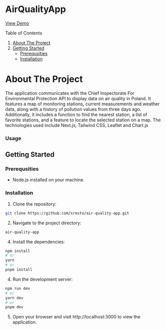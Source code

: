 # AirQualityApp

[View Demo](https://airqualityapp.vercel.app)

Table of Contents
1. [About The Project](#about-the-project)
2. [Getting Started](#getting-started)
   - [Prerequsities](#prerequsities)
   - [Installation](#installation)

# About The Project

The application communicates with the Chief Inspectorate For Environmental Protection API to display data on air quality in Poland. It features a map of monitoring stations, current measurements and weather data, along with a history of pollution values from three days ago. Additionally, it includes a function to find the nearest station, a list of favorite stations, and a feature to locate the selected station on a map.
The technologies used include Next.js, Tailwind CSS, Leaflet and Chart.js

### Usage


## Getting Started

### Prerequsities

* Node.js installed on your machine.

### Installation
1. Clone the repository:
```bash
git clone https://github.com/xresto/air-quality-app.git
```

2. Navigate to the project directory:
```bash
air-quality-app
```

4. Install the dependencies:
```bash
npm install
# or
yarn
# or
pnpm install
```

4. Run the development server:
```bash
npm run dev
# or
yarn dev
# or
pnpm dev
```

5. Open your browser and visit http://localhost:3000 to view the application.
